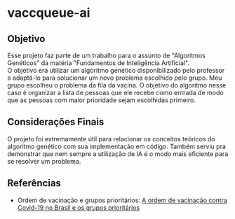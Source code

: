 # vaccqueue-ai

## Objetivo
Esse projeto faz parte de um trabalho para o assunto de "Algoritmos Genéticos" da matéria "Fundamentos de Inteligência Artificial".  
O objetivo era utilizar um algoritmo genético disponibilizado pelo professor e adaptá-lo para solucionar um novo problema escolhido pelo grupo.
Meu grupo escolheu o problema da fila da vacina. 
O objetivo do algoritmo nesse caso é organizar a lista de pessoas que ele recebe como entrada de modo que as pessoas com maior prioridade sejam escolhidas primeiro.

## Considerações Finais
O projeto foi extremamente útil para relacionar os conceitos teóricos do algoritmo genético com sua implementação em código. Também serviu pra demonstrar que nem sempre a utilização de IA é o modo mais eficiente para se resolver um problema.

## Referências
- Ordem de vacinação e grupos prioritários: [A ordem de vacinação contra Covid-19 no Brasil e os grupos prioritários](https://saude.abril.com.br/medicina/a-ordem-de-vacinacao-contra-covid-19-no-brasil-e-os-grupos-prioritarios/)